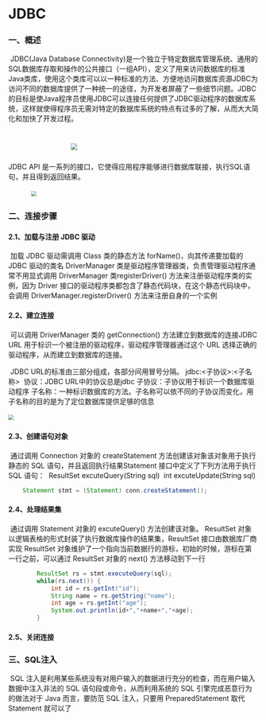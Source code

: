 # JDBC

### 一、概述
​			JDBC(Java Database Connectivity)是一个独立于特定数据库管理系统、通用的SQL数据库存取和操作的公共接口（一组API），定义了用来访问数据库的标准Java类库，使用这个类库可以以一种标准的方法、方便地访问数据库资源JDBC为访问不同的数据库提供了一种统一的途径，为开发者屏蔽了一些细节问题。
​			JDBC的目标是使Java程序员使用JDBC可以连接任何提供了JDBC驱动程序的数据库系统，这样就使得程序员无需对特定的数据库系统的特点有过多的了解，从而大大简化和加快了开发过程。

## 		 					　　　　　　<img src="https://i.bmp.ovh/imgs/2020/05/5d382e326fd5db98.png" style="zoom: 80%;" />

JDBC API 是一系列的接口，它使得应用程序能够进行数据库联接，执行SQL语句，并且得到返回结果。

　　　			<img src="https://i.bmp.ovh/imgs/2020/05/c5e5922157307bf2.png" style="zoom: 67%;" />

### 二、连接步骤

#### 			2.1、加载与注册 JDBC 驱动

​				加载 JDBC 驱动需调用 Class 类的静态方法 forName()，向其传递要加载的 JDBC 驱动的类名
DriverManager 类是驱动程序管理器类，负责管理驱动程序通常不用显式调用 DriverManager 类registerDriver() 方法来注册驱动程序类的实例，因为 Driver 接口的驱动程序类都包含了静态代码块，在这个静态代码块中，会调用 DriverManager.registerDriver() 方法来注册自身的一个实例

#### 			2.2、建立连接

​			可以调用 DriverManager 类的 getConnection() 方法建立到数据库的连接JDBC URL 用于标识一个被注册的驱动程序，驱动程序管理器通过这个 URL 选择正确的驱动程序，从而建立到数据库的连接。

​			 JDBC URL的标准由三部分组成，各部分间用冒号分隔。 
​			 jdbc:<子协议>:<子名称>
​			 协议：JDBC URL中的协议总是jdbc 
​			子协议：子协议用于标识一个数据库驱动程序
​			子名称：一种标识数据库的方法。子名称可以依不同的子协议而变化，用子名称的目的是为了定位数据库提供足够的信息

​						<img src="https://i.bmp.ovh/imgs/2020/05/bb7c544f4a73bcce.png" style="zoom: 67%;" />

#### 			2.3、创建语句对象

​					通过调用 Connection 对象的 createStatement 方法创建该对象该对象用于执行静态的 SQL 语句，并且返回执行结果Statement 接口中定义了下列方法用于执行 SQL 语句：
​					ResultSet excuteQuery(String sql)
​					int excuteUpdate(String sql)

```java
	Statement stmt = (Statement) conn.createStatement();
```

#### 			2.4、处理结果集

​				通过调用 Statement 对象的 excuteQuery() 方法创建该对象。
ResultSet 对象以逻辑表格的形式封装了执行数据库操作的结果集，ResultSet 接口由数据库厂商实现
ResultSet 对象维护了一个指向当前数据行的游标，初始的时候，游标在第一行之前，可以通过 ResultSet 对象的 next() 方法移动到下一行

```java
		ResultSet rs = stmt.executeQuery(sql);
		while(rs.next()) {
			int id = rs.getInt("id");
			String name = rs.getString("name");
			int age = rs.getInt("age");
			System.out.println(id+","+name+","+age);
		}
```

#### 			2.5、关闭连接

### 三、SQL注入

​	SQL 注入是利用某些系统没有对用户输入的数据进行充分的检查，而在用户输入数据中注入非法的 SQL 语句段或命令，从而利用系统的 SQL 引擎完成恶意行为的做法对于 Java 而言，要防范 SQL 注入，只要用 PreparedStatement 取代 Statement 就可以了

